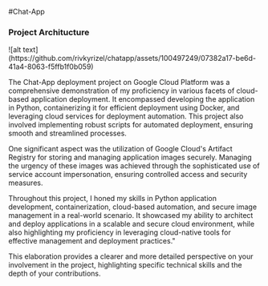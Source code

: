#Chat-App

<h3>Project Architucture</h3>
![alt text](https://github.com/rivkyrizel/chatapp/assets/100497249/07382a17-be6d-41a4-8063-f5ffb1f0b059)

The Chat-App deployment project on Google Cloud Platform was a comprehensive demonstration of my proficiency in various facets of cloud-based application deployment. It encompassed developing the application in Python, containerizing it for efficient deployment using Docker, and leveraging cloud services for deployment automation. This project also involved implementing robust scripts for automated deployment, ensuring smooth and streamlined processes.

One significant aspect was the utilization of Google Cloud's Artifact Registry for storing and managing application images securely. Managing the urgency of these images was achieved through the sophisticated use of service account impersonation, ensuring controlled access and security measures.

Throughout this project, I honed my skills in Python application development, containerization, cloud-based automation, and secure image management in a real-world scenario. It showcased my ability to architect and deploy applications in a scalable and secure cloud environment, while also highlighting my proficiency in leveraging cloud-native tools for effective management and deployment practices."

This elaboration provides a clearer and more detailed perspective on your involvement in the project, highlighting specific technical skills and the depth of your contributions.
